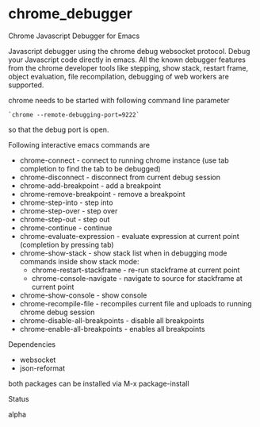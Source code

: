 chrome_debugger
===============

Chrome Javascript Debugger for Emacs

Javascript debugger using the chrome debug websocket protocol. Debug
your Javascript code directly in emacs. All the known debugger features
from the chrome developer tools like stepping, show stack, restart frame,
object evaluation, file recompilation, debugging of web workers are supported. 

chrome needs to be started with following command line parameter

 	`chrome --remote-debugging-port=9222`

so that the debug port is open.

Following interactive emacs commands are
- chrome-connect                 - connect to running chrome instance
			           (use tab completion to find the tab to be debugged)  
- chrome-disconnect              - disconnect from current debug session
- chrome-add-breakpoint          - add a breakpoint
- chrome-remove-breakpoint       - remove a breakpoint
- chrome-step-into               - step into 
- chrome-step-over               - step over
- chrome-step-out                - step out 
- chrome-continue                - continue
- chrome-evaluate-expression     - evaluate expression at current point (completion by pressing tab)
- chrome-show-stack              - show stack list when in debugging mode
    commands inside show stack mode:
    - chrome-restart-stackframe - re-run stackframe at current point
    - chrome-console-navigate   - navigate to source for stackframe at current point
- chrome-show-console            - show console
- chrome-recompile-file          - recompiles current file and uploads to running chrome debug session
- chrome-disable-all-breakpoints - disable all breakpoints
- chrome-enable-all-breakpoints  - enables all breakpoints

Dependencies

- websocket
- json-reformat

both packages can be installed via M-x package-install 

Status

alpha
